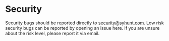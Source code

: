 # Security

Security bugs should be reported directly to security@syhunt.com. Low risk security bugs can be reported by opening an issue here. If you are unsure about the risk level, please report it via email.